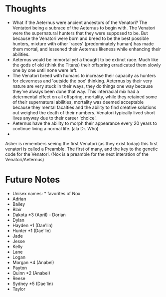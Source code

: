 # Thoughts

* What if the Aeternus were ancient ancestors of the Venatori?  The Ventatori being a subrace of the Aeternus to begin with.  The Venatori were the supernatural hunters that they were supposed to be.  But because the Venatori were born and breed to be the best possible hunters, mixture with other 'races' (predominately human) has made them mortal, and lessened their Aeternus likeness while enhancing their abilities.
 * Aeternus would be immortal yet a thought to be extinct race.  Much like the gods of old (think the Titans) their offspring erradicated them slowly one by one until none were left.
 * The Venatori breed with humans to increase their capacity as hunters for cleverness and 'outside the box' thinking.  Aeternus by their very nature are very stuck in their ways, they do things one way because they've always been done that way.  This interracial mix had a determental effect on all offspring, mortality, while they retained some of their supernatural abilities, mortality was deemed acceptable because they mental facalties and the ability to find creative solutions out weighed the death of their numbers.  Venatori typically lived short lives anyway due to their career 'choice'.
 * Aeternus have the ability to morph their appearance every 20 years to continue living a normal life. (ala Dr. Who)
 * 

Asher is remembers seeing the first Venatori (as they exist today) this first venatori is called a Preamble.  The first of many, and the key to the genetic code for the Venatori.  (Nox is a preamble for the next interation of the Venatori/Aeternus)
 

# Future Notes

* Unisex names: * favorites of Nox
 * Adrian
 * Bailey
 * Blair
 * Dakota *3 (April) - Dorian
 * Dylan
 * Hayden *1 (Dae'lin)
 * Hunter *1 (Dae'lin)
 * Jade
 * Jesse
 * Kelly
 * Lane
 * Logan
 * Morgan *4 (Anabel)
 * Payton
 * Quinn *2 (Anabel)
 * Reese 
 * Sydney *5 (Dae'lin)
 * Taylor